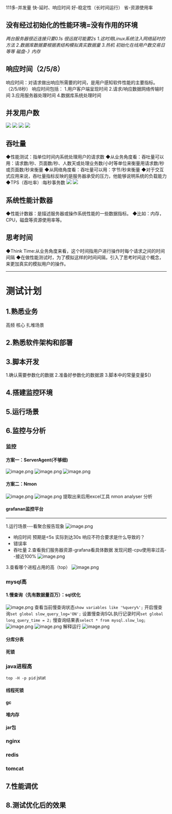 111多-并发量
快-延时、响应时间
好-稳定性（长时间运行）
省-资源使用率

## 没有经过初始化的性能环境=没有作用的环境
*两台服务器很近连接只要0.1s 很远就可能要2s
1.这时用Linux系统注入网络延时的方法
2.数据库数据要根据表结构模拟真实数据量
3.热机 初始化在线用户数交易日等等 磁盘-》内存*

## 响应时间（2/5/8）
响应时间：对请求做出响应所需要的时间，是用户感知软件性能的主要指标。（2/5/8秒）
响应时间包括：
1.用户客户端呈现时间
2.请求/响应数据网络传输时间
3.应用服务器处理时间
4.数据库系统处理时间

## 并发用户数
![](https://gitee.com/sinoeast/imgs/raw/master/img/20221230103319.png)
![](https://gitee.com/sinoeast/imgs/raw/master/img/20221230105338.png)
![](https://gitee.com/sinoeast/imgs/raw/master/img/20221230105445.png)
![](https://gitee.com/sinoeast/imgs/raw/master/img/20221230110019.png)


## 吞吐量
◆性能测试：指单位时间内系统处理用户的请求数
◆从业务角度看：吞吐量可以用：请求数/秒、页面数/秒、人数天或处理业务数/小时等单位来衡量用请求数/秒或页面数/秒来衡量
◆从网络角度看：吞吐量可以用：字节/秒来衡量
◆对于交互式应用来说，吞吐量指标反映的是服务器承受的压力，他能够说明系统的负载能力
◆TPS（吞吐率）:每秒事务数
![](https://gitee.com/sinoeast/imgs/raw/master/img/20221230105903.png)
![](https://gitee.com/sinoeast/imgs/raw/master/img/20221230105958.png)

## 系统性能计数器
◆性能计数器：是描述服务器或操作系统性能的一些数据指标。
◆比如：内存，CPU，磁盘等资源使用率等。
## 思考时间
◆Think Time:从业务角度来看，这个时间指用户进行操作时每个请求之间的时间间隔
◆在做性能测试时，为了模拟这样的时间间隔，引入了思考时间这个概念，来更加真实的模拟用户的操作。


----------------------------------------------------------------
# 测试计划
## 1.熟悉业务
高频
核心
扎堆场景
## 2.熟悉软件架构和部署
## 3.脚本开发
1.确认需要参数化的数据
2.准备好参数化的数据源
3.脚本中的常量变量${}

## 4.搭建监控环境
## 5.运行场景
## 6.监控与分析
### 监控
#### 方案一：ServerAgent(不够细)
![image.png](https://gitee.com/sinoeast/imgs/raw/master/20230207190721.png)
![image.png](https://gitee.com/sinoeast/imgs/raw/master/20230207190735.png)
![image.png](https://gitee.com/sinoeast/imgs/raw/master/20230207191149.png)

#### 方案二：Nmon
![image.png](https://gitee.com/sinoeast/imgs/raw/master/20230207191604.png)
![image.png](https://gitee.com/sinoeast/imgs/raw/master/20230207191657.png)
提取出来后用excel工具 nmon analyser 分析

#### grafanan监控平台

---------------------------------------------------------------
1.运行场景---看聚合报告现象
![image.png](https://gitee.com/sinoeast/imgs/raw/master/20230207165803.png)

- 响应时间
		预期是<5s 实际到达30s
		响应不符合要求是什么导致的？
- 错误率
- 吞吐量
2.查看我们服务器资源-grafana看具体数据
	发现问题-cpu使用率过高--接近100%
	![image.png](https://gitee.com/sinoeast/imgs/raw/master/20230207165856.png)

3.查看哪个进程占用的高（top）
![image.png](https://gitee.com/sinoeast/imgs/raw/master/20230207165947.png)

### mysql高
#### 1.慢查询（先有数据量百万）：sql优化
![image.png](https://gitee.com/sinoeast/imgs/raw/master/20230207162145.png)
查看当前慢查询状态`show variables like '%query%';`
开启慢查询`set global slow_query_log='ON';`
设置慢查询SQL执行记录时间`set global long_query_time = 2;`
慢查询结果表`select * from mysql.slow_log;`
![image.png](https://gitee.com/sinoeast/imgs/raw/master/20230207162835.png)
![image.png](https://gitee.com/sinoeast/imgs/raw/master/20230207163411.png)
解释运行
![image.png](https://gitee.com/sinoeast/imgs/raw/master/20230207165022.png)
#### 分库分表
#### 死锁
### java进程高
`top -H -p pid`
jstat
#### 线程死锁
#### gc
#### 堆内存
#### jar包
### nginx
### redis
### tomcat


## 7.性能调优
## 8.测试优化后的效果
